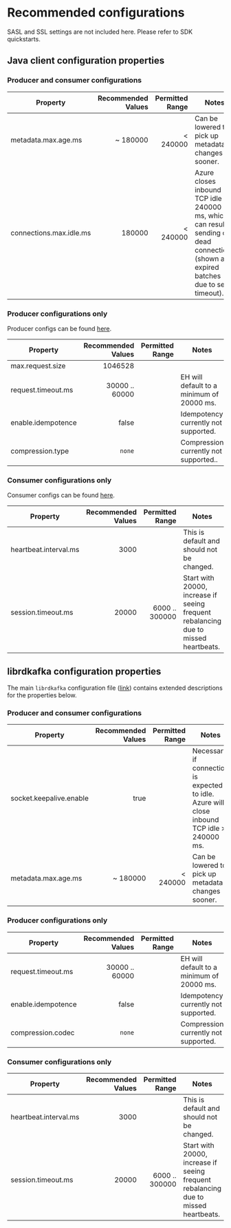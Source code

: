 # Recommended configurations

SASL and SSL settings are not included here.  Please refer to SDK quickstarts.

## Java client configuration properties



### Producer and consumer configurations

Property | Recommended Values | Permitted Range | Notes
---|---:|-----:|---
metadata.max.age.ms | ~ 180000 | < 240000 | Can be lowered to pick up metadata changes sooner.
connections.max.idle.ms	| 180000 | < 240000 | Azure closes inbound TCP idle > 240000 ms, which can result in sending on dead connections (shown as expired batches due to send timeout).

### Producer configurations only
Producer configs can be found [here](https://docs.confluent.io/current/installation/configuration/producer-configs.html).

Property | Recommended Values | Permitted Range | Notes
---|---:|---:|---
max.request.size | 1046528 | | 
request.timeout.ms | 30000 .. 60000 || EH will default to a minimum of 20000 ms.
enable.idempotence | false | | Idempotency currently not supported.
compression.type | `none` | | Compression currently not supported..

### Consumer configurations only
Consumer configs can be found [here](https://docs.confluent.io/current/installation/configuration/consumer-configs.html).

Property | Recommended Values | Permitted Range | Notes
---|---:|-----:|---
heartbeat.interval.ms | 3000 | | This is default and should not be changed.
session.timeout.ms | 20000 |6000 .. 300000| Start with 20000, increase if seeing frequent rebalancing due to missed heartbeats.


## librdkafka configuration properties
The main `librdkafka` configuration file ([link](https://github.com/edenhill/librdkafka/blob/master/CONFIGURATION.md)) contains extended descriptions for the properties below.

### Producer and consumer configurations

Property | Recommended Values | Permitted Range | Notes
---|---:|-----:|---
socket.keepalive.enable | true | | Necessary if connection is expected to idle.  Azure will close inbound TCP idle > 240000 ms.
metadata.max.age.ms | ~ 180000| < 240000 | Can be lowered to pick up metadata changes sooner.

### Producer configurations only

Property | Recommended Values | Permitted Range | Notes
---|---:|-----:|---
request.timeout.ms | 30000 .. 60000 | | EH will default to a minimum of 20000 ms.
enable.idempotence | false | | Idempotency currently not supported.
compression.codec | `none` || Compression currently not supported.

### Consumer configurations only

Property | Recommended Values | Permitted Range | Notes
---|---:|-----:|---
heartbeat.interval.ms | 3000 || This is default and should not be changed.
session.timeout.ms | 20000 |6000 .. 300000| Start with 20000, increase if seeing frequent rebalancing due to missed heartbeats.